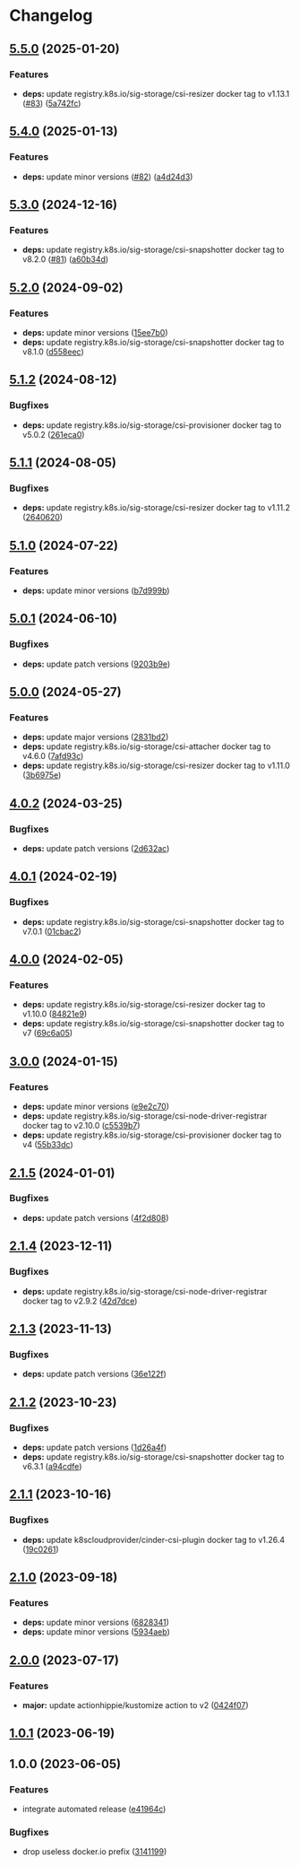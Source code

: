 # Changelog

## [5.5.0](https://github.com/kustomhippie/cinder-csi/compare/v5.4.0...v5.5.0) (2025-01-20)


### Features

* **deps:** update registry.k8s.io/sig-storage/csi-resizer docker tag to v1.13.1 ([#83](https://github.com/kustomhippie/cinder-csi/issues/83)) ([5a742fc](https://github.com/kustomhippie/cinder-csi/commit/5a742fc079a19144406424a25a8bde8b1779f1af))

## [5.4.0](https://github.com/kustomhippie/cinder-csi/compare/v5.3.0...v5.4.0) (2025-01-13)


### Features

* **deps:** update minor versions ([#82](https://github.com/kustomhippie/cinder-csi/issues/82)) ([a4d24d3](https://github.com/kustomhippie/cinder-csi/commit/a4d24d3c403614ff614efb322853c7d52de18ce3))

## [5.3.0](https://github.com/kustomhippie/cinder-csi/compare/v5.2.0...v5.3.0) (2024-12-16)


### Features

* **deps:** update registry.k8s.io/sig-storage/csi-snapshotter docker tag to v8.2.0 ([#81](https://github.com/kustomhippie/cinder-csi/issues/81)) ([a60b34d](https://github.com/kustomhippie/cinder-csi/commit/a60b34d95ce01e737e41ab6d26b7af1a49c33db8))

## [5.2.0](https://github.com/kustomhippie/cinder-csi/compare/v5.1.2...v5.2.0) (2024-09-02)


### Features

* **deps:** update minor versions ([15ee7b0](https://github.com/kustomhippie/cinder-csi/commit/15ee7b02636157c380591ea29b7ff7068d58320c))
* **deps:** update registry.k8s.io/sig-storage/csi-snapshotter docker tag to v8.1.0 ([d558eec](https://github.com/kustomhippie/cinder-csi/commit/d558eece0009baa1720b199030fa95d0c0f4b44a))

## [5.1.2](https://github.com/kustomhippie/cinder-csi/compare/v5.1.1...v5.1.2) (2024-08-12)


### Bugfixes

* **deps:** update registry.k8s.io/sig-storage/csi-provisioner docker tag to v5.0.2 ([261eca0](https://github.com/kustomhippie/cinder-csi/commit/261eca0eeb8fb2982b6d55c403009e0c968de72f))

## [5.1.1](https://github.com/kustomhippie/cinder-csi/compare/v5.1.0...v5.1.1) (2024-08-05)


### Bugfixes

* **deps:** update registry.k8s.io/sig-storage/csi-resizer docker tag to v1.11.2 ([2640620](https://github.com/kustomhippie/cinder-csi/commit/264062055cfaf376dafe418e81e683afaf39a10d))

## [5.1.0](https://github.com/kustomhippie/cinder-csi/compare/v5.0.1...v5.1.0) (2024-07-22)


### Features

* **deps:** update minor versions ([b7d999b](https://github.com/kustomhippie/cinder-csi/commit/b7d999b64273c442963486cb2be26ad7df08db4c))

## [5.0.1](https://github.com/kustomhippie/cinder-csi/compare/v5.0.0...v5.0.1) (2024-06-10)


### Bugfixes

* **deps:** update patch versions ([9203b9e](https://github.com/kustomhippie/cinder-csi/commit/9203b9ec1d9fe47b8894a2c6bba085a1a3abd6dd))

## [5.0.0](https://github.com/kustomhippie/cinder-csi/compare/v4.0.2...v5.0.0) (2024-05-27)


### Features

* **deps:** update major versions ([2831bd2](https://github.com/kustomhippie/cinder-csi/commit/2831bd2b876662da79f4b2f58aa7dd8a0a132c47))
* **deps:** update registry.k8s.io/sig-storage/csi-attacher docker tag to v4.6.0 ([7afd93c](https://github.com/kustomhippie/cinder-csi/commit/7afd93c8f2dad98d17b6dc01d9830f367c5b2248))
* **deps:** update registry.k8s.io/sig-storage/csi-resizer docker tag to v1.11.0 ([3b6975e](https://github.com/kustomhippie/cinder-csi/commit/3b6975e7fbee18071c49887275f33225f7303425))

## [4.0.2](https://github.com/kustomhippie/cinder-csi/compare/v4.0.1...v4.0.2) (2024-03-25)


### Bugfixes

* **deps:** update patch versions ([2d632ac](https://github.com/kustomhippie/cinder-csi/commit/2d632accb2bad064e1a8dafe169ed2bad813130e))

## [4.0.1](https://github.com/kustomhippie/cinder-csi/compare/v4.0.0...v4.0.1) (2024-02-19)


### Bugfixes

* **deps:** update registry.k8s.io/sig-storage/csi-snapshotter docker tag to v7.0.1 ([01cbac2](https://github.com/kustomhippie/cinder-csi/commit/01cbac2cf3549533356a0652a7529b95223e22df))

## [4.0.0](https://github.com/kustomhippie/cinder-csi/compare/v3.0.0...v4.0.0) (2024-02-05)


### Features

* **deps:** update registry.k8s.io/sig-storage/csi-resizer docker tag to v1.10.0 ([84821e9](https://github.com/kustomhippie/cinder-csi/commit/84821e9f9f6646804ed7a1cb0eb82e456d428f6d))
* **deps:** update registry.k8s.io/sig-storage/csi-snapshotter docker tag to v7 ([69c6a05](https://github.com/kustomhippie/cinder-csi/commit/69c6a0595f2d0c7e20ef01bfb1054b2d7766a93e))

## [3.0.0](https://github.com/kustomhippie/cinder-csi/compare/v2.1.5...v3.0.0) (2024-01-15)


### Features

* **deps:** update minor versions ([e9e2c70](https://github.com/kustomhippie/cinder-csi/commit/e9e2c7008478b288e517b8670bb6b5de621f894c))
* **deps:** update registry.k8s.io/sig-storage/csi-node-driver-registrar docker tag to v2.10.0 ([c5539b7](https://github.com/kustomhippie/cinder-csi/commit/c5539b756a2144bac690e788a0c9d8f5efe31835))
* **deps:** update registry.k8s.io/sig-storage/csi-provisioner docker tag to v4 ([55b33dc](https://github.com/kustomhippie/cinder-csi/commit/55b33dc474415f0e8e8051b2527fff06a52f8caf))

## [2.1.5](https://github.com/kustomhippie/cinder-csi/compare/v2.1.4...v2.1.5) (2024-01-01)


### Bugfixes

* **deps:** update patch versions ([4f2d808](https://github.com/kustomhippie/cinder-csi/commit/4f2d80884c8f329a70a9a47c37e17be85faab912))

## [2.1.4](https://github.com/kustomhippie/cinder-csi/compare/v2.1.3...v2.1.4) (2023-12-11)


### Bugfixes

* **deps:** update registry.k8s.io/sig-storage/csi-node-driver-registrar docker tag to v2.9.2 ([42d7dce](https://github.com/kustomhippie/cinder-csi/commit/42d7dceee551b494ffb2d5b041da65c965dc0262))

## [2.1.3](https://github.com/kustomhippie/cinder-csi/compare/v2.1.2...v2.1.3) (2023-11-13)


### Bugfixes

* **deps:** update patch versions ([36e122f](https://github.com/kustomhippie/cinder-csi/commit/36e122f34dcd296a0f98f5fd6131c16b4370bc00))

## [2.1.2](https://github.com/kustomhippie/cinder-csi/compare/v2.1.1...v2.1.2) (2023-10-23)


### Bugfixes

* **deps:** update patch versions ([1d26a4f](https://github.com/kustomhippie/cinder-csi/commit/1d26a4f71f07fc799e95266431dee94c53a26d8d))
* **deps:** update registry.k8s.io/sig-storage/csi-snapshotter docker tag to v6.3.1 ([a94cdfe](https://github.com/kustomhippie/cinder-csi/commit/a94cdfe4615c0bfd7e5ea9d9219317d97b678e32))

## [2.1.1](https://github.com/kustomhippie/cinder-csi/compare/v2.1.0...v2.1.1) (2023-10-16)


### Bugfixes

* **deps:** update k8scloudprovider/cinder-csi-plugin docker tag to v1.26.4 ([19c0261](https://github.com/kustomhippie/cinder-csi/commit/19c02619881ee93fb19650fb410c61d4f37eacfc))

## [2.1.0](https://github.com/kustomhippie/cinder-csi/compare/v2.0.0...v2.1.0) (2023-09-18)


### Features

* **deps:** update minor versions ([6828341](https://github.com/kustomhippie/cinder-csi/commit/6828341151feef8f095df109810f62ec013d0d68))
* **deps:** update minor versions ([5934aeb](https://github.com/kustomhippie/cinder-csi/commit/5934aeb934fe6da10779d274bbe2437a0d9659b1))

## [2.0.0](https://github.com/kustomhippie/cinder-csi/compare/v1.0.1...v2.0.0) (2023-07-17)


### Features

* **major:** update actionhippie/kustomize action to v2 ([0424f07](https://github.com/kustomhippie/cinder-csi/commit/0424f073a8c573d5f06549935ef3c80eac49d5bb))

## [1.0.1](https://github.com/kustomhippie/cinder-csi/compare/v1.0.0...v1.0.1) (2023-06-19)

## 1.0.0 (2023-06-05)


### Features

* integrate automated release ([e41964c](https://github.com/kustomhippie/cinder-csi/commit/e41964c025be299878b00ab1009cdf2e615c87cf))


### Bugfixes

* drop useless docker.io prefix ([3141199](https://github.com/kustomhippie/cinder-csi/commit/31411991b4a1c2fc3fde70341afdbead5d6572c1))
